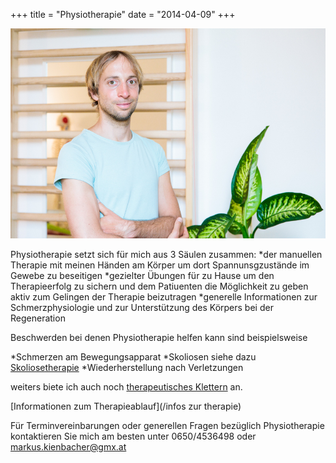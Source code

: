 +++
title = "Physiotherapie"
date = "2014-04-09"
+++


<img src="/img/portraitgross.jpg" >

Physiotherapie setzt sich für mich aus 3 Säulen zusammen:
*der manuellen Therapie mit meinen Händen am Körper um dort Spannunsgzustände im Gewebe zu beseitigen
*gezielter Übungen für zu Hause um den Therapieerfolg zu sichern und dem Patiuenten die Möglichkeit zu geben aktiv zum Gelingen der Therapie beizutragen
*generelle Informationen zur Schmerzphysiologie und zur Unterstützung des Körpers bei der Regeneration


Beschwerden bei denen Physiotherapie helfen kann sind beispielsweise

*Schmerzen am Bewegungsapparat
*Skoliosen siehe dazu [Skoliosetherapie](/skoliosetherapie)
*Wiederherstellung nach Verletzungen

weiters biete ich auch noch [therapeutisches Klettern](/therapeutisches-klettern) an.

[Informationen zum Therapieablauf](/infos zur therapie)

Für Terminvereinbarungen oder generellen Fragen bezüglich Physiotherapie kontaktieren Sie mich am besten unter 0650/4536498 oder markus.kienbacher@gmx.at
